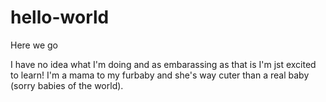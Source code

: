 # hello-world
Here we go

I have no idea what I'm doing and as embarassing as that is I'm jst excited to learn!
I'm a mama to my furbaby and she's way cuter than a real baby (sorry babies of the world).

